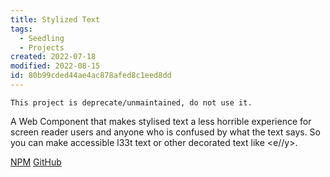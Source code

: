 ```yaml
---
title: Stylized Text
tags:
  - Seedling
  - Projects
created: 2022-07-18
modified: 2022-08-15
id: 80b99cded44ae4ac878afed8c1eed8dd
---
```


~~~ callout **Warning!**
This project is deprecate/unmaintained, do not use it.
~~~

A Web Component that makes stylised text a less horrible experience for screen reader users and anyone who is confused by what the text says. So you can make accessible l33t text or other decorated text like <e//y>.

[NPM](https://www.npmjs.com/package/stylized-text)
[GitHub](https://github.com/EllyLoel/stylized-text)
